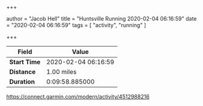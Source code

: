 +++

author = "Jacob Hell"
title = "Huntsville Running 2020-02-04 06:16:59"
date = "2020-02-04 06:16:59"
tags = [
    "activity", "running"
]

+++

<!--more-->

|Field  |Value  |
|--- | --- |
|**Start Time**|2020-02-04 06:16:59|
|**Distance**|1.00 miles|
|**Duration**|0:09:58.885000|

https://connect.garmin.com/modern/activity/4512988216